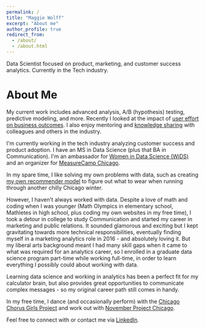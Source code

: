```yaml
---
permalink: /
title: "Maggie Wolff"
excerpt: "About me"
author_profile: true
redirect_from: 
  - /about/
  - /about.html
---
```


Data Scientist focused on product, marketing, and customer success analytics. Currently in the Tech industry. 

About Me
======

My current work includes advanced analysis, A/B (hypothesis) testing, predictive modeling, and more. Recently I looked at the impact of [user effort on business outcomes](https://github.com/maggiewolff/user-effort-index/blob/main/IDEAL%20-%20Maggie%20Wolff%20-%20User%20Effort.pdf). I also enjoy mentoring and [knowledge sharing](/talks/) with colleagues and others in the industry. 

I'm currently working in the tech industry analyzing customer success and product adoption. I have an MS in Data Science (plus that BA in Communication). I'm an ambassador for [Women in Data Science (WiDS)](http:/www.widsconference.org) and an organizer for [MeasureCamp Chicago](https://chicago.measurecamp.org/).

In my spare time, I like solving my own problems with data, such as creating [my own recommender model](https://github.com/maggiewolff/running_clothes_recommender) to figure out what to wear when running through another chilly Chicago winter. 

However, I haven't always worked with data. Despite a love of math and coding when I was younger (Math Olympics in elementary school, Mathletes in high school, plus coding my own websites in my free time), I took a detour in college to study Communication and started my career in marketing and public relations. It sounded glamorous and exciting but I kept gravitating towards more technical responsibilities, eventually finding myself in a marketing analytics role in 2016 - and absolutely loving it. But my liberal arts background meant I had many skill gaps when it came to what was required for an analytics career, so I enrolled in a graduate data science program part-time while working full-time, in order to learn everything I possibly could about working with data. 

Learning data science and working in analytics has been a perfect fit for my calculator brain, but also provides great opportunities to communicate complex messages - so my original career path still comes in handy.  

In my free time, I dance (and occasionally perform) with the [Chicago Chorus Girls Project](https://www.instagram.com/chicagochorusgirls/) and work out with [November Project Chicago](https://www.instagram.com/novemberprojectchicago/). 

Feel free to connect with or contact me via [LinkedIn](https://www.linkedin.com/in/magwolff). 
